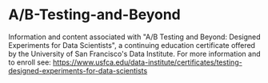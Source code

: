 # A/B-Testing-and-Beyond
Information and content associated with "A/B Testing and Beyond: Designed Experiments for Data Scientists", a continuing education certificate offered by the University of San Francisco's Data Institute. For more information and to enroll see: https://www.usfca.edu/data-institute/certificates/testing-designed-experiments-for-data-scientists
